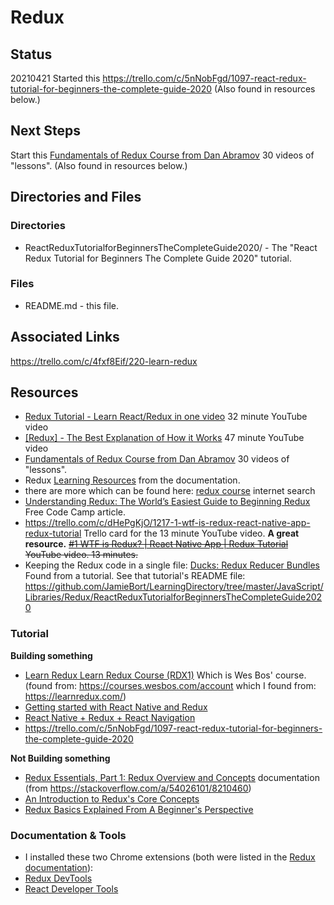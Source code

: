 # Redux


## Status
20210421
Started this https://trello.com/c/5nNobFgd/1097-react-redux-tutorial-for-beginners-the-complete-guide-2020 (Also found in resources below.)

## Next Steps
Start this [Fundamentals of Redux Course from Dan Abramov](https://egghead.io/courses/fundamentals-of-redux-course-from-dan-abramov-bd5cc867) 30 videos of "lessons". (Also found in resources below.)

## Directories and Files
### Directories
* ReactReduxTutorialforBeginnersTheCompleteGuide2020/ - The "React Redux Tutorial for Beginners The Complete Guide 2020" tutorial.

### Files
* README.md - this file.

## Associated Links
https://trello.com/c/4fxf8Eif/220-learn-redux

## Resources

* [Redux Tutorial - Learn React/Redux in one video](https://www.youtube.com/watch?v=OSSpVLpuVWA) 32 minute YouTube video
* [[Redux] - The Best Explanation of How it Works](https://www.youtube.com/watch?v=3sjMRS1gJys) 47 minute YouTube video
* [Fundamentals of Redux Course from Dan Abramov](https://egghead.io/courses/fundamentals-of-redux-course-from-dan-abramov-bd5cc867) 30 videos of "lessons".
* Redux [Learning Resources](https://redux.js.org/introduction/learning-resources) from the documentation.
* there are more which can be found here: [redux course](https://www.google.com/search?q=redux+course&oq=redux+course&aqs=chrome..69i57j69i64j69i60l3.2286j0j4&sourceid=chrome&ie=UTF-8) internet search
* [Understanding Redux: The World’s Easiest Guide to Beginning Redux](https://www.freecodecamp.org/news/understanding-redux-the-worlds-easiest-guide-to-beginning-redux-c695f45546f6/) Free Code Camp article.
* https://trello.com/c/dHePgKjO/1217-1-wtf-is-redux-react-native-app-redux-tutorial Trello card for the 13 minute YouTube video. **A great resource.**
~~[#1 WTF is Redux? | React Native App | Redux Tutorial](https://www.youtube.com/watch?v=KcC8KZ_Ga2M) YouTube video. 13 minutes.~~
* Keeping the Redux code in a single file:
[Ducks: Redux Reducer Bundles](https://github.com/erikras/ducks-modular-redux)
Found from a tutorial. 
See that tutorial's README file:
https://github.com/JamieBort/LearningDirectory/tree/master/JavaScript/Libraries/Redux/ReactReduxTutorialforBeginnersTheCompleteGuide2020

### Tutorial
**Building something**

* [Learn Redux
Learn Redux Course (RDX1)](https://courses.wesbos.com/account/access/6080143675ff3a25a5c4651a) Which is Wes Bos' course.
(found from: https://courses.wesbos.com/account which I found from: https://learnredux.com/)
* [Getting started with React Native and Redux](https://blog.cloudboost.io/getting-started-with-react-native-and-redux-6cd4addeb29)
* [React Native + Redux + React Navigation](https://medium.com/@relferreira/react-native-redux-react-navigation-ecec4014d648)
* https://trello.com/c/5nNobFgd/1097-react-redux-tutorial-for-beginners-the-complete-guide-2020

**Not Building something**

* [Redux Essentials, Part 1: Redux Overview and Concepts](https://redux.js.org/tutorials/essentials/part-1-overview-concepts) documentation
(from https://stackoverflow.com/a/54026101/8210460)
* [An Introduction to Redux's Core Concepts](https://www.digitalocean.com/community/tutorials/redux-redux-intro)
* [Redux Basics Explained From A Beginner's Perspective](https://dev.to/dylanmesty/redux-basics-explained-from-a-beginner-s-perspective-abm)

### Documentation & Tools

* I installed these two Chrome extensions (both were listed in the [Redux documentation](https://redux.js.org/tutorials/essentials/part-1-overview-concepts)):
 * [Redux DevTools](https://chrome.google.com/webstore/detail/redux-devtools/lmhkpmbekcpmknklioeibfkpmmfibljd/related?hl=en)
 * [React Developer Tools](https://chrome.google.com/webstore/detail/react-developer-tools/fmkadmapgofadopljbjfkapdkoienihi/related?hl=en)
